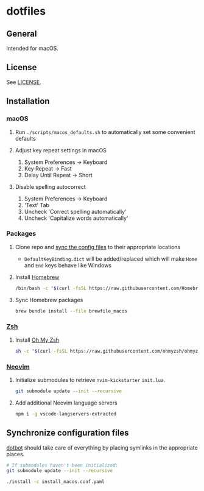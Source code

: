 # dotfiles

## General

Intended for macOS.

## License

See [LICENSE](https://github.com/scmeek/dotfiles/blob/master/LICENSE).

## Installation

### macOS

1. Run `./scripts/macos_defaults.sh` to automatically set some convenient defaults

2. Adjust key repeat settings in macOS

   1. System Preferences -> Keyboard
   2. Key Repeat -> Fast
   3. Delay Until Repeat -> Short

3. Disable spelling autocorrect

   1. System Preferences -> Keyboard
   2. 'Text' Tab
   3. Uncheck 'Correct spelling automatically'
   4. Uncheck 'Capitalize words automatically'

### Packages

1. Clone repo and [sync the config files](#synchronize-configuration-files) to their appropriate locations

   - `DefaultKeyBinding.dict` will be added/replaced which will make `Home` and `End` keys behave like Windows

2. Install [Homebrew](https://brew.sh/)

   ```sh
   /bin/bash -c "$(curl -fsSL https://raw.githubusercontent.com/Homebrew/install/HEAD/install.sh)"
   ```

3. Sync Homebrew packages

   ```sh
   brew bundle install --file brewfile_macos
   ```

### [Zsh](https://www.zsh.org/)

1. Install [Oh My Zsh](https://ohmyz.sh/)

   ```sh
   sh -c "$(curl -fsSL https://raw.githubusercontent.com/ohmyzsh/ohmyzsh/master/tools/install.sh)"
   ```

### [Neovim](https://neovim.io/)

1. Initialize submodules to retrieve `nvim-kickstarter` `init.lua`.

   ```sh
   git submodule update --init --recursive
   ```

2. Add additional Neovim language servers

   ```sh
   npm i -g vscode-langservers-extracted
   ```

## Synchronize configuration files

[dotbot](https://github.com/anishathalye/dotbot) should take care of everything by placing symlinks in the appropriate places.

```sh
# If submodules haven't been initialized:
git submodule update --init --recursive

./install -c install_macos.conf.yaml
```
